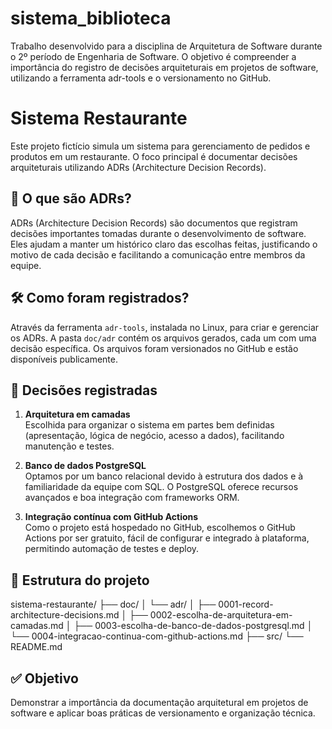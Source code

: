 # sistema_biblioteca
Trabalho desenvolvido para a disciplina de Arquitetura de Software durante o 2º período de Engenharia de Software. O objetivo é compreender a importância do registro de decisões arquiteturais em projetos de software, utilizando a ferramenta adr-tools e o versionamento no GitHub.
# Sistema Restaurante

Este projeto fictício simula um sistema para gerenciamento de pedidos e produtos em um restaurante. O foco principal é documentar decisões arquiteturais utilizando ADRs (Architecture Decision Records).

## 🧠 O que são ADRs?

ADRs (Architecture Decision Records) são documentos que registram decisões importantes tomadas durante o desenvolvimento de software. Eles ajudam a manter um histórico claro das escolhas feitas, justificando o motivo de cada decisão e facilitando a comunicação entre membros da equipe.

## 🛠️ Como foram registrados?

Através da ferramenta `adr-tools`, instalada no Linux, para criar e gerenciar os ADRs. A pasta `doc/adr` contém os arquivos gerados, cada um com uma decisão específica. Os arquivos foram versionados no GitHub e estão disponíveis publicamente.

## 📄 Decisões registradas

1. **Arquitetura em camadas**  
   Escolhida para organizar o sistema em partes bem definidas (apresentação, lógica de negócio, acesso a dados), facilitando manutenção e testes.

2. **Banco de dados PostgreSQL**  
   Optamos por um banco relacional devido à estrutura dos dados e à familiaridade da equipe com SQL. O PostgreSQL oferece recursos avançados e boa integração com frameworks ORM.

3. **Integração contínua com GitHub Actions**  
   Como o projeto está hospedado no GitHub, escolhemos o GitHub Actions por ser gratuito, fácil de configurar e integrado à plataforma, permitindo automação de testes e deploy.

## 📁 Estrutura do projeto

sistema-restaurante/ ├── doc/ │   └── adr/ │       ├── 0001-record-architecture-decisions.md │       ├── 0002-escolha-de-arquitetura-em-camadas.md │       ├── 0003-escolha-de-banco-de-dados-postgresql.md │       └── 0004-integracao-continua-com-github-actions.md ├── src/ └── README.md


## ✅ Objetivo

Demonstrar a importância da documentação arquitetural em projetos de software e aplicar boas práticas de versionamento e organização técnica.
